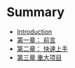# Summary

* [Introduction](README.md)
* [第一章： 前言](chapter1.md)
* [第二章： 快速上手](quick-start.md)
* [第三章 重大项目](chapter-03.md)

